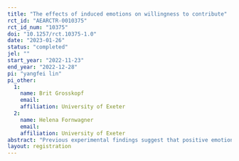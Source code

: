 ```yaml
---
title: "The effects of induced emotions on willingness to contribute"
rct_id: "AEARCTR-0010375"
rct_id_num: "10375"
doi: "10.1257/rct.10375-1.0"
date: "2023-01-26"
status: "completed"
jel: ""
start_year: "2022-11-23"
end_year: "2022-12-28"
pi: "yangfei lin"
pi_other:
  1:
    name: Brit Grosskopf
    email: 
    affiliation: University of Exeter
  2:
    name: Helena Fornwagner
    email: 
    affiliation: University of Exeter
abstract: "Previous experimental findings suggest that positive emotions promote productivity in a numeric task. While in the real world, the gender stereotype effect has been found to decrease team performance to some extent. Based on prior works, we ask whether induced emotions affect the participant's willingness to answer for the group in different gender types. We are especially interested in two induced emotions, fear, and pleasure.  "
layout: registration
---
```


